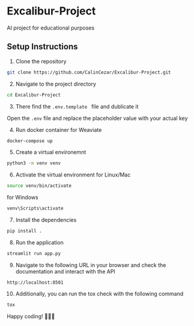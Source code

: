 # Excalibur-Project
AI project for educational purposes
## Setup Instructions

1. Clone the repository

```bash
git clone https://github.com/CalinCezar/Excalibur-Project.git
```

2. Navigate to the project directory

```bash
cd Excalibur-Project
```

3. There find the `.env.template ` file and dublicate it

Open the `.env` file and replace the placeholder value with your actual key

4. Run docker container for Weaviate

```bash
docker-compose up
```

5. Create a virtual environemnt

```bash
python3 -m venv venv
```

6. Activate the virtual environment
for Linux/Mac
```bash
source venv/bin/activate

```
for Windows
```bash
venv\Scripts\activate

```
7. Install the dependencies

```bash
pip install .

```

8. Run the application

```bash
streamlit run app.py
```

9. Navigate to the following URL in your browser and check the documentation and interact with the API

```
http://localhost:8501
```

10. Additionally, you can run the tox check with the following command

```bash
tox
```

Happy coding! 🎄✨🎁

